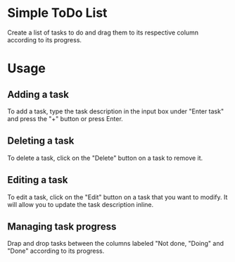# Simple ToDo List
Create a list of tasks to do and drag them to its respective column according to its progress.

# Usage
## Adding a task
To add a task, type the task description in the input box under "Enter task" and press the "+" button or press Enter.

## Deleting a task
To delete a task, click on the "Delete" button on a task to remove it.

## Editing a task
To edit a task, click on the "Edit" button on a task that you want to modify. It will allow you to update the task description inline.

## Managing task progress
Drap and drop tasks between the columns labeled "Not done, "Doing" and "Done" according to its progress.